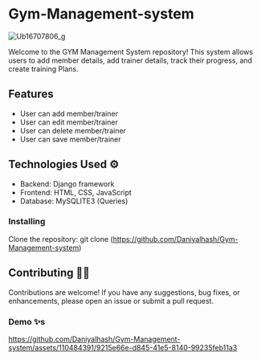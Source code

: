 # Gym-Management-system
![Ub16707806_g](https://github.com/Daniyalhash/Gym-Management-system/assets/110484391/8efdfd5a-6d28-44ee-8195-13659e2db699)<br>

Welcome to the GYM Management System repository! This system allows users to add member details, add trainer details, track their  progress, and create training Plans. 

## Features
* User can add member/trainer
* User can edit member/trainer
* User can delete member/trainer
* User can save member/trainer


## Technologies Used ⚙

* Backend: Django framework
* Frontend: HTML, CSS, JavaScript
* Database: MySQLITE3 (Queries)

### Installing

Clone the repository: git clone (https://github.com/Daniyalhash/Gym-Management-system)

## Contributing 💁‍♂️

Contributions are welcome! If you have any suggestions, bug fixes, or enhancements, please open an issue or submit a pull request.

### Demo ✨s



https://github.com/Daniyalhash/Gym-Management-system/assets/110484391/9215e66e-d845-41e5-8140-99235feb11a3



